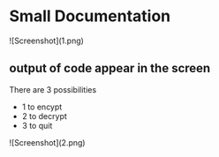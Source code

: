 <h1>Small Documentation </h1>
![Screenshot](1.png)
<h2> output of code appear in the screen </h2>
<p>There are 3 possibilities
<ul>
<li>1 to encypt</li>
<li>2 to decrypt</li>
<li>3 to quit</li>
</ul>
</p>
![Screenshot](2.png)



